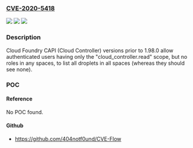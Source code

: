 ### [CVE-2020-5418](https://cve.mitre.org/cgi-bin/cvename.cgi?name=CVE-2020-5418)
![](https://img.shields.io/static/v1?label=Product&message=CF%20Deployment&color=blue)
![](https://img.shields.io/static/v1?label=Version&message=All%3C%2013.17.0%20&color=brighgreen)
![](https://img.shields.io/static/v1?label=Vulnerability&message=CWE-863%3A%20Incorrect%20Authorization&color=brighgreen)

### Description

Cloud Foundry CAPI (Cloud Controller) versions prior to 1.98.0 allow authenticated users having only the "cloud_controller.read" scope, but no roles in any spaces, to list all droplets in all spaces (whereas they should see none).

### POC

#### Reference
No POC found.

#### Github
- https://github.com/404notf0und/CVE-Flow


